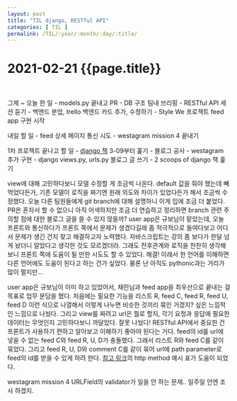 ```yaml
---
layout: post
title: "TIL django, RESTful API"
categories: [ TIL ]
permalink: /TIL/:year/:month/:day/:title/
---
```


# 2021-02-21 {{page.title}}
&nbsp;  

그제 ~ 오늘 한 일
    - models.py 끝내고 PR
    - DB 구조 팀내 브리핑
    - RESTful API 세션 듣기
    - 백엔드 분업, trello 백엔드 카드 추가, 수정하기
    - Style We 프로젝트 feed app 구현 시작

내일 할 일
    - feed 상세 페이지 통신 시도
    - westagram mission 4 끝내기

1차 프로젝트 끝나고 할 일
    - [django 책](https://wikidocs.net/book/4223) 3-09부터 훑기
    - 블로그 공사
    - westagram 추가 구현
    - django views.py, urls.py 블로그 글 쓰기
    - 2 scoops of django 책 훑기

view에 대해 고민하다보니 모델 수정할 게 조금씩 나온다. default 값을 줘야 했는데 빼먹었다든가, 기존 모델이 로직을 짜기엔 원래 의도와 차이가 있었다든가 해서 조금씩 수정했다.
오늘 다른 팀원들에게 git branch에 대해 설명하니 이게 입에 조금 더 붙었다. PR은 혼자서 할 수 없으니 아직 어색하지만 조금 더 연습하고 정리하면 branch 관련 주의할 점에 대한 블로그 글을 쓸 수 있지 않을까?
user app은 규보님이 맡았는데, 오늘 프론트와 통신하다가 프론트 쪽에서 문제가 생겼다길래 좀 적극적으로 들여다보고 어디서 문제가 생긴 건지 찾고 해결하고자 노력했다. 자바스크립트는 강의 좀 보다가 한달 넘게 놨더니 알았다고 생각한 것도 모르겠더라. 그래도 전후관계와 로직을 찬찬히 생각해보니 프론트 쪽에 도움이 될 만한 시도도 할 수 있었다. 해결! 이래서 한 언어를 이해하면 다른 언어에도 도움이 된다고 하는 건가 싶었다. 물론 난 아직도 pythonic과는 거리가 많이 멀지만...  

user app은 규보님이 이미 하고 있었어서, 채린님과 feed app을 최우선으로 끝내는 걸 목표로 업무 분담을 했다. 처음에는 필요한 기능을 리스트 R, feed C, feed R, feed U, feed D 이런 식으로 나열해서 이렇게 나누면 비슷한 것끼리 묶인 거겠지? 싶은 느낌적인 느낌으로 나눴다. 그리고 view를 짜려고 url은 뭘로 할지, 각기 요청과 응답에 필요한 데이터는 무엇인지 고민하다보니 까달았다. 잘못 나눴다!
RESTful API에서 중요한 건 프론트가 사용하기 편하고 알아보고 이해하기 좋아야 된다는 거다. feed의 id를 url에 넣을 수 없는 feed C와 feed R, U, D가 충돌했다. 그래서 리스트 R와 feed C를 같이 묶었다. 그리고 feed R, U, D와 comment C를 같이 묶어 url에 path parameter로 feed의 id를 받을 수 있게 하려 한다. [참고 링크](https://library.gabia.com/contents/8339/)의 http method 예시 표가 도움이 되었다.  

westagram mission 4 URLField의 validator가 일을 안 하는 문제.. 일주일 안엔 조사 하겠지.
